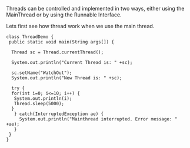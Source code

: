 Threads can be controlled and implemented in two ways, either using the MainThread or by using the Runnable Interface.

Lets first see how thread work when we use the main thread.

 ```
 class ThreadDemo {
  public static void main(String args[]) {
  
   Thread sc = Thread.currentThread(); 
   
   System.out.println("Current Thread is: " +sc);
   
   sc.setName("WatchOut");
   System.out.println("New Thread is: " +sc);
   
   try {
   for(int i=0; i<=10; i++) {
    System.out.println(i);
    Thread.sleep(5000);
   }
    } catch(InterruptedException ae) {
      System.out.println("Mainthread interrupted. Error message: " +ae);
    }
  }
} 
``` 

